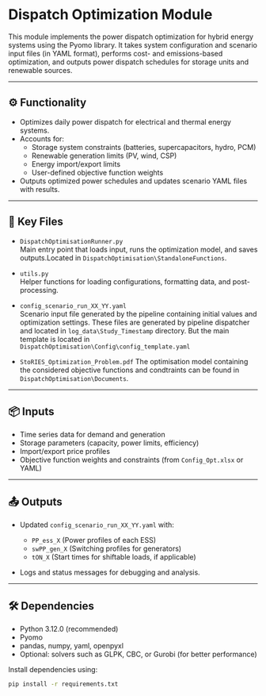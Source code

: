 
# Dispatch Optimization Module

This module implements the power dispatch optimization for hybrid energy systems using the Pyomo library. It takes system configuration and scenario input files (in YAML format), performs cost- and emissions-based optimization, and outputs power dispatch schedules for storage units and renewable sources.

---

## ⚙️ Functionality

- Optimizes daily power dispatch for electrical and thermal energy systems.
- Accounts for:
  - Storage system constraints (batteries, supercapacitors, hydro, PCM)
  - Renewable generation limits (PV, wind, CSP)
  - Energy import/export limits
  - User-defined objective function weights
- Outputs optimized power schedules and updates scenario YAML files with results.

---

## 🧩 Key Files

- `DispatchOptimisationRunner.py`  
  Main entry point that loads input, runs the optimization model, and saves outputs.Located in `DispatchOptimisation\StandaloneFunctions`. 

- `utils.py`  
  Helper functions for loading configurations, formatting data, and post-processing.

- `config_scenario_run_XX_YY.yaml`  
  Scenario input file generated by the pipeline containing initial values and optimization settings. These files are generated by pipeline dispatcher and located in `log_data\Study_Timestamp` directory. But the main template is located in `DispatchOptimisation\Config\config_template.yaml`  

- `StoRIES_Optimization_Problem.pdf`
  The optimisation model containing the considered objective functions and condtraints can be found in `DispatchOptimisation\Documents`.



---

## 📦 Inputs

- Time series data for demand and generation
- Storage parameters (capacity, power limits, efficiency)
- Import/export price profiles
- Objective function weights and constraints (from `Config_Opt.xlsx` or YAML)

---

## 📤 Outputs

- Updated `config_scenario_run_XX_YY.yaml` with:
  - `PP_ess_X` (Power profiles of each ESS)
  - `swPP_gen_X` (Switching profiles for generators)
  - `tON_X` (Start times for shiftable loads, if applicable)

- Logs and status messages for debugging and analysis.

---

## 🛠️ Dependencies

- Python 3.12.0 (recommended)
- Pyomo
- pandas, numpy, yaml, openpyxl
- Optional: solvers such as GLPK, CBC, or Gurobi (for better performance)

Install dependencies using:
```bash
pip install -r requirements.txt
```

